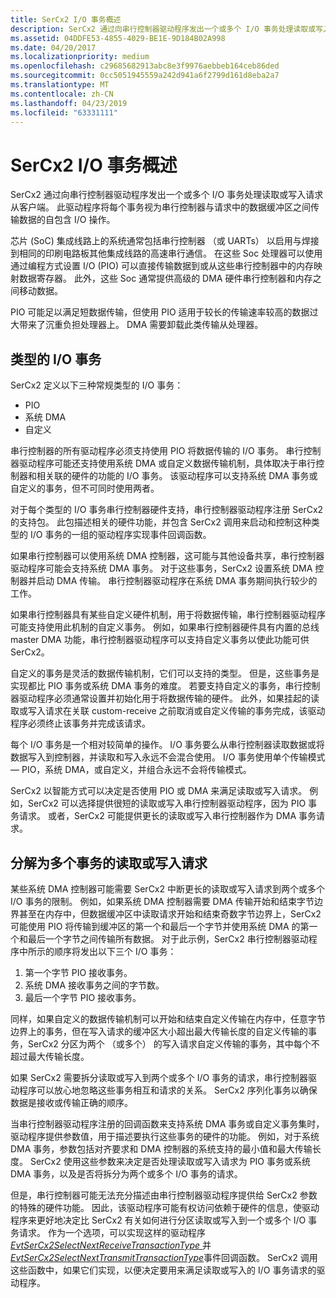 ```yaml
---
title: SerCx2 I/O 事务概述
description: SerCx2 通过向串行控制器驱动程序发出一个或多个 I/O 事务处理读取或写入请求从客户端。
ms.assetid: 04DDFE53-4855-4029-BE1E-9D184B02A998
ms.date: 04/20/2017
ms.localizationpriority: medium
ms.openlocfilehash: c29685682913abc8e3f9976aebbeb164ceb86ded
ms.sourcegitcommit: 0cc5051945559a242d941a6f2799d161d8eba2a7
ms.translationtype: MT
ms.contentlocale: zh-CN
ms.lasthandoff: 04/23/2019
ms.locfileid: "63331111"
---
```

# <a name="overview-of-sercx2-io-transactions"></a>SerCx2 I/O 事务概述


SerCx2 通过向串行控制器驱动程序发出一个或多个 I/O 事务处理读取或写入请求从客户端。 此驱动程序将每个事务视为串行控制器与请求中的数据缓冲区之间传输数据的自包含 I/O 操作。

芯片 (SoC) 集成线路上的系统通常包括串行控制器 （或 UARTs） 以启用与焊接到相同的印刷电路板其他集成线路的高速串行通信。 在这些 Soc 处理器可以使用通过编程方式设置 I/O (PIO) 可以直接传输数据到或从这些串行控制器中的内存映射数据寄存器。 此外，这些 Soc 通常提供高级的 DMA 硬件串行控制器和内存之间移动数据。

PIO 可能足以满足短数据传输，但使用 PIO 适用于较长的传输速率较高的数据过大带来了沉重负担处理器上。 DMA 需要卸载此类传输从处理器。

## <a name="types-of-io-transactions"></a>类型的 I/O 事务


SerCx2 定义以下三种常规类型的 I/O 事务：

-   PIO
-   系统 DMA
-   自定义

串行控制器的所有驱动程序必须支持使用 PIO 将数据传输的 I/O 事务。 串行控制器驱动程序可能还支持使用系统 DMA 或自定义数据传输机制，具体取决于串行控制器和相关联的硬件的功能的 I/O 事务。 该驱动程序可以支持系统 DMA 事务或自定义的事务，但不可同时使用两者。

对于每个类型的 I/O 事务串行控制器硬件支持，串行控制器驱动程序注册 SerCx2 的支持包。 此包描述相关的硬件功能，并包含 SerCx2 调用来启动和控制这种类型的 I/O 事务的一组的驱动程序实现事件回调函数。

如果串行控制器可以使用系统 DMA 控制器，这可能与其他设备共享，串行控制器驱动程序可能会支持系统 DMA 事务。 对于这些事务，SerCx2 设置系统 DMA 控制器并启动 DMA 传输。 串行控制器驱动程序在系统 DMA 事务期间执行较少的工作。

如果串行控制器具有某些自定义硬件机制，用于将数据传输，串行控制器驱动程序可能支持使用此机制的自定义事务。 例如，如果串行控制器硬件具有内置的总线 master DMA 功能，串行控制器驱动程序可以支持自定义事务以使此功能可供 SerCx2。

自定义的事务是灵活的数据传输机制，它们可以支持的类型。 但是，这些事务是实现都比 PIO 事务或系统 DMA 事务的难度。 若要支持自定义的事务，串行控制器驱动程序必须通常设置并初始化用于将数据传输的硬件。 此外，如果挂起的读取或写入请求在关联 custom-receive 之前取消或自定义传输的事务完成，该驱动程序必须终止该事务并完成该请求。

每个 I/O 事务是一个相对较简单的操作。 I/O 事务要么从串行控制器读取数据或将数据写入到控制器，并读取和写入永远不会混合使用。 I/O 事务使用单个传输模式 — PIO，系统 DMA，或自定义，并组合永远不会将传输模式。

SerCx2 以智能方式可以决定是否使用 PIO 或 DMA 来满足读取或写入请求。 例如，SerCx2 可以选择提供很短的读取或写入串行控制器驱动程序，因为 PIO 事务请求。 或者，SerCx2 可能提供更长的读取或写入串行控制器作为 DMA 事务请求。

## <a name="breaking-a-read-or-write-request-into-multiple-transactions"></a>分解为多个事务的读取或写入请求


某些系统 DMA 控制器可能需要 SerCx2 中断更长的读取或写入请求到两个或多个 I/O 事务的限制。 例如，如果系统 DMA 控制器需要 DMA 传输开始和结束字节边界甚至在内存中，但数据缓冲区中读取请求开始和结束奇数字节边界上，SerCx2 可能使用 PIO 将传输到缓冲区的第一个和最后一个字节并使用系统 DMA 的第一个和最后一个字节之间传输所有数据。 对于此示例，SerCx2 串行控制器驱动程序中所示的顺序将发出以下三个 I/O 事务：

1.  第一个字节 PIO 接收事务。
2.  系统 DMA 接收事务之间的字节数。
3.  最后一个字节 PIO 接收事务。

同样，如果自定义的数据传输机制可以开始和结束自定义传输在内存中，任意字节边界上的事务，但在写入请求的缓冲区大小超出最大传输长度的自定义传输的事务，SerCx2 分区为两个 （或多个） 的写入请求自定义传输的事务，其中每个不超过最大传输长度。

如果 SerCx2 需要拆分读取或写入到两个或多个 I/O 事务的请求，串行控制器驱动程序可以放心地忽略这些事务相互和请求的关系。 SerCx2 序列化事务以确保数据是接收或传输正确的顺序。

当串行控制器驱动程序注册的回调函数来支持系统 DMA 事务或自定义事务集时，驱动程序提供参数值，用于描述要执行这些事务的硬件的功能。 例如，对于系统 DMA 事务，参数包括对齐要求和 DMA 控制器的系统支持的最小值和最大传输长度。 SerCx2 使用这些参数来决定是否处理读取或写入请求为 PIO 事务或系统 DMA 事务，以及是否将拆分为两个或多个 I/O 事务的请求。

但是，串行控制器可能无法充分描述由串行控制器驱动程序提供给 SerCx2 参数的特殊的硬件功能。 因此，该驱动程序可能有权访问依赖于硬件的信息，使驱动程序来更好地决定比 SerCx2 有关如何进行分区读取或写入到一个或多个 I/O 事务请求。 作为一个选项，可以实现这样的驱动程序[ *EvtSerCx2SelectNextReceiveTransactionType* ](https://msdn.microsoft.com/library/windows/hardware/dn265225)并[ *EvtSerCx2SelectNextTransmitTransactionType*](https://msdn.microsoft.com/library/windows/hardware/dn265226)事件回调函数。 SerCx2 调用这些函数中，如果它们实现，以便决定要用来满足读取或写入的 I/O 事务请求的驱动程序。

 

 




